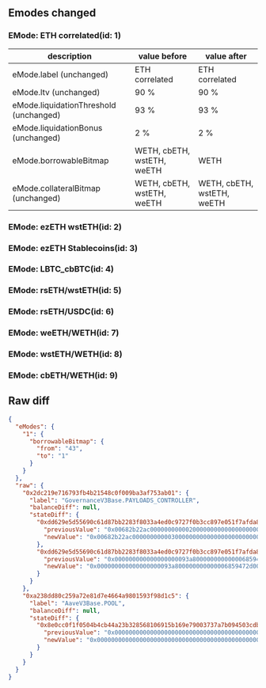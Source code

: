 ## Emodes changed

### EMode: ETH correlated(id: 1)

| description | value before | value after |
| --- | --- | --- |
| eMode.label (unchanged) | ETH correlated | ETH correlated |
| eMode.ltv (unchanged) | 90 % | 90 % |
| eMode.liquidationThreshold (unchanged) | 93 % | 93 % |
| eMode.liquidationBonus (unchanged) | 2 % | 2 % |
| eMode.borrowableBitmap | WETH, cbETH, wstETH, weETH | WETH |
| eMode.collateralBitmap (unchanged) | WETH, cbETH, wstETH, weETH | WETH, cbETH, wstETH, weETH |


### EMode: ezETH wstETH(id: 2)



### EMode: ezETH Stablecoins(id: 3)



### EMode: LBTC_cbBTC(id: 4)



### EMode: rsETH/wstETH(id: 5)



### EMode: rsETH/USDC(id: 6)



### EMode: weETH/WETH(id: 7)



### EMode: wstETH/WETH(id: 8)



### EMode: cbETH/WETH(id: 9)



## Raw diff

```json
{
  "eModes": {
    "1": {
      "borrowableBitmap": {
        "from": "43",
        "to": "1"
      }
    }
  },
  "raw": {
    "0x2dc219e716793fb4b21548c0f009ba3af753ab01": {
      "label": "GovernanceV3Base.PAYLOADS_CONTROLLER",
      "balanceDiff": null,
      "stateDiff": {
        "0xdd629e5d55690c61d87bb2283f8033a4ed0c9727f0b3cc897e051f7afda800a5": {
          "previousValue": "0x00682b22ac000000000002000000000000000000000000000000000000000000",
          "newValue": "0x00682b22ac000000000003000000000000000000000000000000000000000000"
        },
        "0xdd629e5d55690c61d87bb2283f8033a4ed0c9727f0b3cc897e051f7afda800a6": {
          "previousValue": "0x000000000000000000093a800000000000006859472d00000000000000000000",
          "newValue": "0x000000000000000000093a800000000000006859472d000000000000682b22ad"
        }
      }
    },
    "0xa238dd80c259a72e81d7e4664a9801593f98d1c5": {
      "label": "AaveV3Base.POOL",
      "balanceDiff": null,
      "stateDiff": {
        "0x8e0cc0f1f0504b4cb44a23b328568106915b169e79003737a7b094503cdbeeb2": {
          "previousValue": "0x000000000000000000000000000000000000000000000000000000000000002b",
          "newValue": "0x0000000000000000000000000000000000000000000000000000000000000001"
        }
      }
    }
  }
}
```